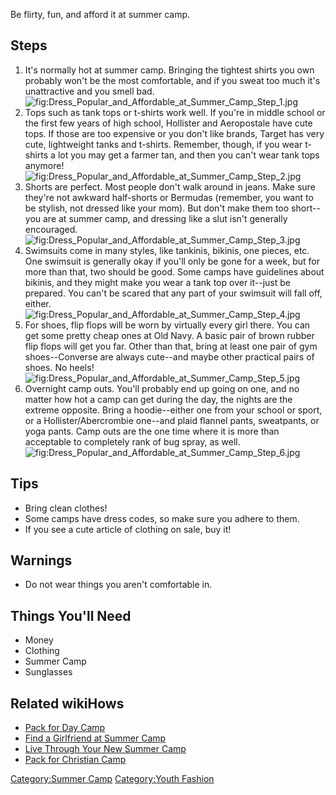 Be flirty, fun, and afford it at summer camp.

## Steps

1.  It's normally hot at summer camp. Bringing the tightest shirts you
    own probably won't be the most comfortable, and if you sweat too
    much it's unattractive and you smell
    bad.![](Dress_Popular_and_Affordable_at_Summer_Camp_Step_1.jpg "fig:Dress_Popular_and_Affordable_at_Summer_Camp_Step_1.jpg")
2.  Tops such as tank tops or t-shirts work well. If you're in middle
    school or the first few years of high school, Hollister and
    Aeropostale have cute tops. If those are too expensive or you don't
    like brands, Target has very cute, lightweight tanks and t-shirts.
    Remember, though, if you wear t-shirts a lot you may get a farmer
    tan, and then you can't wear tank tops
    anymore!![](Dress_Popular_and_Affordable_at_Summer_Camp_Step_2.jpg "fig:Dress_Popular_and_Affordable_at_Summer_Camp_Step_2.jpg")
3.  Shorts are perfect. Most people don't walk around in jeans. Make
    sure they're not awkward half-shorts or Bermudas (remember, you want
    to be stylish, not dressed like your mom). But don't make them too
    short--you are at summer camp, and dressing like a slut isn't
    generally
    encouraged.![](Dress_Popular_and_Affordable_at_Summer_Camp_Step_3.jpg "fig:Dress_Popular_and_Affordable_at_Summer_Camp_Step_3.jpg")
4.  Swimsuits come in many styles, like tankinis, bikinis, one pieces,
    etc. One swimsuit is generally okay if you'll only be gone for a
    week, but for more than that, two should be good. Some camps have
    guidelines about bikinis, and they might make you wear a tank top
    over it--just be prepared. You can't be scared that any part of your
    swimsuit will fall off,
    either.![](Dress_Popular_and_Affordable_at_Summer_Camp_Step_4.jpg "fig:Dress_Popular_and_Affordable_at_Summer_Camp_Step_4.jpg")
5.  For shoes, flip flops will be worn by virtually every girl there.
    You can get some pretty cheap ones at Old Navy. A basic pair of
    brown rubber flip flops will get you far. Other than that, bring at
    least one pair of gym shoes--Converse are always cute--and maybe
    other practical pairs of shoes. No
    heels!![](Dress_Popular_and_Affordable_at_Summer_Camp_Step_5.jpg "fig:Dress_Popular_and_Affordable_at_Summer_Camp_Step_5.jpg")
6.  Overnight camp outs. You'll probably end up going on one, and no
    matter how hot a camp can get during the day, the nights are the
    extreme opposite. Bring a hoodie--either one from your school or
    sport, or a Hollister/Abercrombie one--and plaid flannel pants,
    sweatpants, or yoga pants. Camp outs are the one time where it is
    more than acceptable to completely rank of bug spray, as
    well.![](Dress_Popular_and_Affordable_at_Summer_Camp_Step_6.jpg "fig:Dress_Popular_and_Affordable_at_Summer_Camp_Step_6.jpg")

## Tips

-   Bring clean clothes!
-   Some camps have dress codes, so make sure you adhere to them.
-   If you see a cute article of clothing on sale, buy it!

## Warnings

-   Do not wear things you aren't comfortable in.

## Things You'll Need

-   Money
-   Clothing
-   Summer Camp
-   Sunglasses

## Related wikiHows

-   [Pack for Day Camp](Pack_for_Day_Camp "wikilink")
-   [Find a Girlfriend at Summer
    Camp](Find_a_Girlfriend_at_Summer_Camp "wikilink")
-   [Live Through Your New Summer
    Camp](Live_Through_Your_New_Summer_Camp "wikilink")
-   [Pack for Christian Camp](Pack_for_Christian_Camp "wikilink")

[Category:Summer Camp](Category:Summer_Camp "wikilink") [Category:Youth
Fashion](Category:Youth_Fashion "wikilink")
